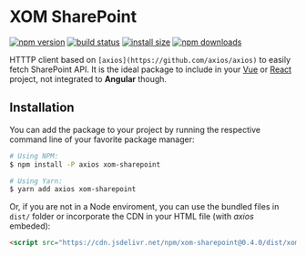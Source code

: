# XOM SharePoint

[![npm version](https://img.shields.io/npm/v/xom-sharepoint.svg?style=flat-square)](https://www.npmjs.org/package/xom-sharepoint)
[![build status](https://img.shields.io/travis/juliolmuller/xom-sharepoint/master.svg?style=flat-square)](https://travis-ci.org/juliolmuller/xom-sharepoint)
[![install size](https://packagephobia.now.sh/badge?p=xom-sharepoint)](https://packagephobia.now.sh/result?p=xom-sharepoint)
[![npm downloads](https://img.shields.io/npm/dm/xom-sharepoint.svg?style=flat-square)](http://npm-stat.com/charts.html?package=xom-sharepoint)

HTTTP client based on `[axios](https://github.com/axios/axios)` to easily fetch SharePoint API. It is the ideal package to include in your [Vue](https://vuejs.org/) or [React](https://reactjs.org/) project, not integrated to **Angular** though.

## Installation

You can add the package to your project by running the respective command line of your favorite package manager:

```bash
# Using NPM:
$ npm install -P axios xom-sharepoint

# Using Yarn:
$ yarn add axios xom-sharepoint
```

Or, if you are not in a Node enviroment, you can use the bundled files in `dist/` folder or incorporate the CDN in your HTML file (with *axios* embeded):

```html
<script src="https://cdn.jsdelivr.net/npm/xom-sharepoint@0.4.0/dist/xom-sharepoint.min.js"></script>
```
